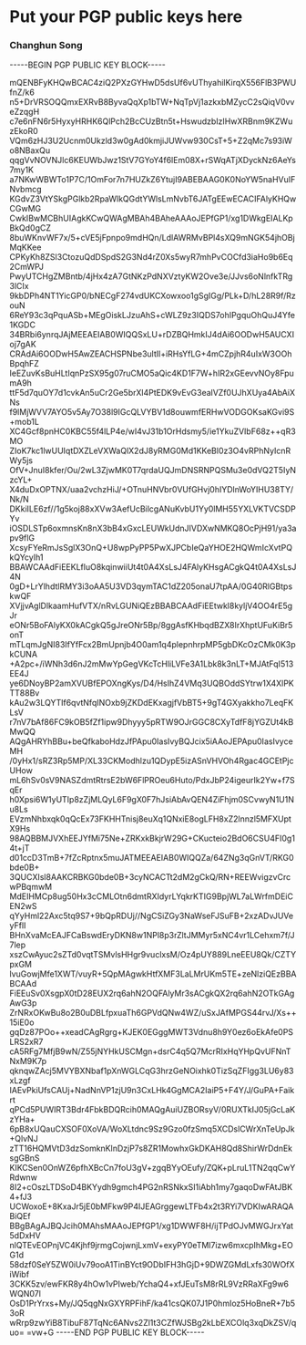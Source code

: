 # Put your PGP public keys here

### Changhun Song

-----BEGIN PGP PUBLIC KEY BLOCK-----

mQENBFyKHQwBCAC4ziQ2PXzGYHwD5dsUf6vUThyahilKirqX556FlB3PWUfnZ/k6
n5+DrVRSOQQmxEXRvB8ByvaQqXp1bTW+NqTpVj1azkxbMZycC2sQiqV0vveZzqgH
c7e6nFN6r5HyxyHRHK6QlPch2BcCUzBtn5t+HswudzbIzIHwXRBnm9KZWuzEkoR0
VQm6zHJ3U2Ucnm0Ukzld3w0gAd0kmjiJUWvw930CsT+5+Z2qMc7s93iWo8NBaxQu
qqgVvNOVNJlc6KEUWbJwz1StV7GYoY4f6lEm08X+rSWqATjXDyckNz6AeYs7my1K
a7NKwWBWTo1P7C/1OmFor7n7HUZkZ6YtujI9ABEBAAG0K0NoYW5naHVuIFNvbmcg
KGdvZ3VtYSkgPGlkb2RpaWlkQGdtYWlsLmNvbT6JATgEEwECACIFAlyKHQwCGwMG
CwkIBwMCBhUIAgkKCwQWAgMBAh4BAheAAAoJEPfGP1/xg1DWkgEIALKpBkQd0gCZ
8buWKnvWF7x/5+cVE5jFpnpo9mdHQn/LdlAWRMvBPl4sXQ9mNGK54jhOBjMqKKee
CPKyKh8ZSl3CtozuQdDSpdS2G3Nd4rZ0Xs5wyR7mhPvCOCfd3iaHo9b6Eq2CmWPJ
PwyUTCHgZMBntb/4jHx4zA7GtNKzPdNXVztyKW2Ove3e/JJvs6oNlnfkTRg3lCIx
9kbDPh4NT1YicGP0/bNECgF274vdUKCXowxoo1gSgIGg/PLk+D/hL28R9f/RzouN
6ReY93c3qPquASb+MEgOiskLJzuAhS+cWLZ9z3IQDS7ohIPgquOhQuJ4Yfe1KGDC
34BRbi6ynrqJAjMEEAEIAB0WIQQSxLU+rDZBQHmkIJ4dAi6OODwH5AUCXIoj7gAK
CRAdAi6OODwH5AwZEACHSPNbe3ultIl+iRHsYfLG+4mCZpjhR4uIxW3OOhBpqhFZ
IeEZuvKsBuHLtIqnPzSX95g07ruCMO5aQic4KD1F7W+hIR2xGEevvNOy8FpumA9h
ttF5d7quOY7d1cvkAn5uCr2Ge5brXl4PtEDK9vEvG3ealVZf0UJhXUya4AbAiXNs
f9lMjWVV7AYO5v5Ay7O38l9IGcQLVYBV1d8ouwmfERHwVODGOKsaKGvi9S+mob1L
XC4Gcf8pnHC0KBC55f4lLP4e/wI4vJ31b1OrHdsmy5/ie1YkuZVIbF68z++qR3MO
ZIoK7kc1lwUUIqtDXZLeVXWaQlX2dJ8yRMG0Md1KKeBl0z3O4vRPhNyIcnRWy5js
OfV+JnuI8kfer/Ou/2wL3ZjwMK0T7qrdaUQJmDNSRNPQSMu3e0dVQ2T5IyNzcYL+
X4duDxOPTNX/uaa2vchzHiJ/+OTnuHNVbr0VUfGHvj0hIYDlnWoYIHU38TY/Nk/N
DKkiILE6zf//1g5koj88xXVw3AefUcBilcgANuKvbU1Yy0lMH55YXLVKTVCSDPYv
iOSDLSTp6oxmnsKn8nX3bB4xGxcLEUWkUdnJIVDXwNMKQ8OcPjH91/ya3apv9flG
XcsyFYeRmJsSglX3OnQ+U8wpPyPP5PwXJPCbIeQaYHOE2HQWmIcXvtPQkQYcyIh1
BBAWCAAdFiEEKLfluO8kqinwiiUt4t0A4XsLsJ4FAlyKHsgACgkQ4t0A4XsLsJ4N
0gD+LrYlhdtlRMY3i3oAA5U3VD3qymTAC1dZ205onaU7tpAA/0G40RlGBtpskwQF
XVjjvAglDlkaamHufVTX/nRvLGUNiQEzBBABCAAdFiEEtwkl8kyljV4OO4rE5gJr
eONr5BoFAlyKX0kACgkQ5gJreONr5Bp/8ggAsfKHbqdBZX8IrXhptUFuKiBr5onT
mTLqmJgNI83IfYfFcx2BmUpnjb4O0am1q4plepnhrpMP5gbDKcOzCMk0K3pkCUNA
+A2pc+/iWNh3d6nJ2mMwYpGegVKcTcHliLVFe3A1Lbk8k3nLT+MJAtFqI513EE4J
ye6DNoyBP2amXVUBfEPOXngKys/D4/HsIhZ4VMq3UQBOddSYtrw1X4XlPKTT88Bv
kAu2w3LQYTlf6qvtNfqINOxb9jZKDdEKxagjfVbBT5+9gT4GXyakkho7LeqFKLsV
r7nV7bAf86FC9kOB5fZf1ipw9Dhyyy5pRTW9OJrGGC8CXyTdfF8jYGZUt4kBMwQQ
AQgAHRYhBBu+beQfkaboHdzJfPApu0IasIvyBQJcix5iAAoJEPApu0IasIvyceMH
/0yHx1/sRZ3Rp5MP/XL33CKModhlzu1QDypE5izASnVHVOh4Rgac4GCEtPjcUHow
mL6hSv0sV9NASZdmtRtrsE2bW6FlPROeu6Huto/PdxJbP24igeurIk2Yw+f7SqEr
h0Xpsi6W1yUTIp8zZjMLQyL6F9gX0F7hJsiAbAvQEN4ZiFhjm0SCvwyN1U1Nu8Ls
EVzmNhbxqk0qQcEx73FKHHTnisj8euXq1QNxiE8ogLFH8xZ2lnnzl5MFXUptX9Hs
98AQBBMJVXhEEJYfMi75Ne+ZRKxkBkjrW29G+CKucteio2BdO6CSU4FI0g14t+jT
d01ccD3TmB+7fZcRptnx5muJATMEEAEIAB0WIQQZa/64ZNg3qGnVT/RKG0bde0B+
3QUCXIsl8AAKCRBKG0bde0B+3cyNCACTt2dM2gCkQ/RN+REEWvigzvCrcwPBqmwM
MdEIHMCp8ug50Hx3cCMLOtn6dmtRXIdyrLYqkrKTIG9BpjWL7aLWrfmDEiCEN2wS
qYyHml22Axc5tq9S7+9bQpRDUj//NgCSiZGy3NaWseFJSuFB+2xzADvJUVeyFflI
BHnXvaMcEAJFCaBswdEryDKN8w1NPl8p3rZltJMMyr5xNC4vr1LCehxm7f/J7lep
xszCwAyuc2sZTd0vqtTSMvlsHHgr9vuclxsM/Oz4pUY889LneEEU8Qk/CZTYpxGM
lvuGowjMfe1XWT/vuyR+5QpMAgwkHtfXMF3LaLMrUKm5TE+zeNlziQEzBBABCAAd
FiEEuSv0XsgpX0tD28EUX2rq6ahN2OQFAlyMr3sACgkQX2rq6ahN2OTkGAgAwG3p
ZrNRxOKwBu8o2B0uDBLfpxuaTh6GPVdQNw4WZ/uSxJAfMPGS44rvJ/Xs++15iE0o
gqDz87POo++xeadCAgRgrg+KJEK0EGggMWT3Vdnu8h9Y0ez6oEkAfe0PSLRS2xR7
cA5RFg7MfjB9wN/Z55jNYHkUSCMgn+dsrC4q5Q7McrRIxHqYHpQvUFNnTNxM9K7p
qknqwZAcj5MVYBXNbaf1pXnWGLCqG3hrzGeNOixhk0TizSqZFIgg3LU6y83xLzgf
IAEvPkiUfsCAUj+NadNnVP1zjU9n3CxLHk4GgMCA2IaiP5+F4Y/J/GuPA+Faikrt
qPCd5PUWIRT3Bdr4FbkBDQRcih0MAQgAuiUZBORsyV/0RUXTkIJ05jGcLaKzYHa+
6pB8xUQauCXSOF0XoVA/WoXLtdnc9Sz9Gzo0fzSmq5XCDslCWrXnTeUpJk+QlvNJ
zTT16HQMVtD3dzSomknKlnDzjP7s8ZR1MowhxGkDKAH8Qd8ShirWrDdnEksgGBnS
KIKCSen0OnWZ6pfhXBcCn7foU3gV+zgqBYyOEufy/ZQK+pLruL1TN2qqCwYRdwnw
8I2+cOszLTDSoD4BKYydh9gmch4PG2nRSNkxSI1iAbh1my7gaqoDwFAtJBK4+fJ3
UCWoxoE+8KxaJr5jE0bMFkw9P4IJEAGrggewLTFb4x2t3RYi7VDKIwARAQABiQEf
BBgBAgAJBQJcih0MAhsMAAoJEPfGP1/xg1DWWF8H/ijTPdOJvMWGJrxYat5dDxHV
nlQTEvEOPnjVC4Kjhf9jrmgCojwnjLxmV+exyPY0eTMl7izw6mxcpIhMkg+EOG1d
58dzf0SeY5ZW0iUv79ooA1TinBYct9ODbIFH3hGjD+9DWZGMdLxfs30WOfXiWibf
3CKK5zv/ewFKR8y4hOw1vPIweb/YchaQ4+xfJEuTsM8rRL9VzRRaXFg9w6WQN07l
OsD1PrYrxs+My/JQ5qgNxGXYRPFihF/ka41csQK07J1P0hmIoz5HoBneR+7b53oR
wRrp9zwYiB8TibuF87TqNc6ANvs2Zl1t3CZfWJSBg2kLbEXCOlq3xqDkZSV/quo=
=vw+G
-----END PGP PUBLIC KEY BLOCK-----
